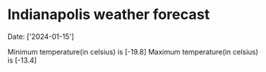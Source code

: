 # Indianapolis weather forecast 
Date: ['2024-01-15'] 

Minimum temperature(in celsius) is [-19.8] 
Maximum temperature(in celsius) is [-13.4]